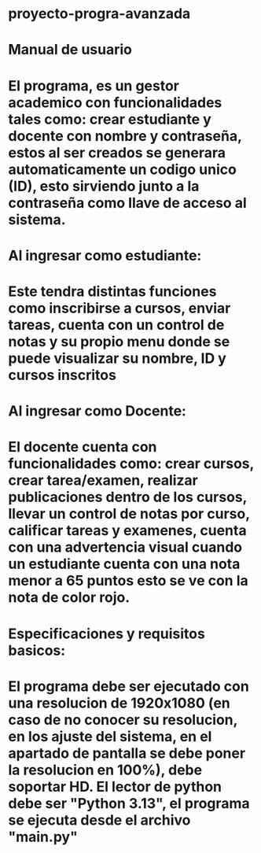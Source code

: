 # proyecto-progra-avanzada
# Manual de usuario
# El programa, es un gestor academico con funcionalidades tales como: crear estudiante y docente con nombre y contraseña, estos al ser creados se generara automaticamente un codigo unico (ID), esto sirviendo junto a la contraseña como llave de acceso al sistema.
# Al ingresar como estudiante:
# Este tendra distintas funciones como inscribirse a cursos, enviar tareas, cuenta con un control de notas y su propio menu donde se puede visualizar su nombre, ID y cursos inscritos
# Al ingresar como Docente:
# El docente cuenta con funcionalidades como: crear cursos, crear tarea/examen, realizar publicaciones dentro de los cursos, llevar un control de notas por curso, calificar tareas y examenes, cuenta con una advertencia visual cuando un estudiante cuenta con una nota menor a 65 puntos esto se ve con la nota de color rojo.
# Especificaciones y requisitos basicos:
# El programa debe ser ejecutado con una resolucion de 1920x1080 (en caso de no conocer su resolucion, en los ajuste del sistema, en el apartado de pantalla se debe poner la resolucion en 100%), debe soportar HD. El lector de python debe ser "Python 3.13", el programa se ejecuta desde el archivo "main.py" 